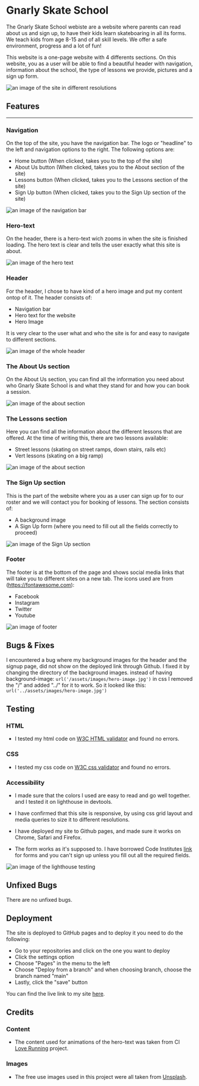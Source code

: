 # **Gnarly Skate School**

The Gnarly Skate School webiste are a website where parents can read about us and sign up, to have their kids learn skateboaring in all its forms. We teach kids from age 8-15 and of all skill levels. We offer a safe environment, progress and a lot of fun! 

This website is a one-page website with 4 differents sections. On this website, you as a user will be able to find a beautiful header with navigation, information about the school, the type of lessons we provide, pictures and a sign up form.

![an image of the site in different resolutions](assets/images/ui.jpg)


## **Features**
---
### **Navigation** 

On the top of the site, you have the navigation bar. The logo or "headline" to the left and navigation options to the right. The following options are:
- Home button (When clicked, takes you to the top of the site)
- About Us button (When clicked, takes you to the About section of the site)
- Lessons button (When clicked, takes you to the Lessons section of the site)
- Sign Up button (When clicked, takes you to the Sign Up section of the site)

![an image of the navigation bar](assets/images/Nav.jpg)


### **Hero-text**
On the header, there is a hero-text wich zooms in when the site is finished loading. The hero text is clear and tells the user exactly what this site is about.


![an image of the hero text](assets/images/herotext.jpg)


### **Header**

For the header, I chose to have kind of a hero image and put my content ontop of it. The header consists of:
- Navigation bar
- Hero text for the website
- Hero Image

It is very clear to the user what and who the site is for and easy to navigate to different sections.

![an image of the whole header](assets/images/header.jpg)


### **The About Us section**

On the About Us section, you can find all the information you need about who Gnarly Skate School is and what they stand for and how you can book a session.

![an image of the about section](assets/images/about.jpg)

### **The Lessons section**

Here you can find all the information about the different lessons that are offered. At the time of writing this, there are two lessons available:
- Street lessons (skating on street ramps, down stairs, rails etc)
- Vert lessons (skating on a big ramp)

![an image of the about section](assets/images/lessons-section.jpg)

### **The Sign Up section**

This is the part of the website where you as a user can sign up for to our roster and we will contact you for booking of lessons. The section consists of:
- A background image 
- A Sign Up form (where you need to fill out all the fields correctly to proceed)

![an image of the Sign Up section](assets/images/signup-section.jpg)

### **Footer**
The footer is at the bottom of the page and shows social media links that will take you to different sites on a new tab. The icons used are from (https://fontawesome.com):
- Facebook
- Instagram
- Twitter
- Youtube

![an image of footer](assets/images/footer.jpg)


## **Bugs & Fixes**

I encountered a bug where my background images for the header and the signup page, did not show on the deployed link through Github. I fixed it by changing the directory of the background images. instead of having background-image: `url('/assets/images/hero-image.jpg')` in css I removed the "/" and added "../" for it to work. So it looked like this:
`url('../assets/images/hero-image.jpg')`


## **Testing**
### **HTML**
- I tested my html code on [W3C HTML validator](https://validator.w3.org/#validate_by_input) and found no errors.
### **CSS**
- I tested my css code on [W3C css validator](https://jigsaw.w3.org/css-validator/) and found no errors.
### **Accessibility**
- I made sure that the colors I used are easy to read and go well together. and I tested it on lighthouse in devtools.

- I have confirmed that this site is responsive, by using css grid layout and media queries to size it to different resolutions.
- I have deployed my site to Github pages, and made sure it works on Chrome, Safari and Firefox.
- The form works as it's supposed to. I have borrowed Code Institutes [link](https://formdump.codeinstitute.net/) for forms and you can't sign up unless you fill out all the required fields.

![an image of the lighthouse testing](assets/images/lighthouse.jpg)

## **Unfixed Bugs**

There are no unfixed bugs.

## **Deployment**
The site is deployed to GitHub pages and to deploy it you need to do the following:
- Go to your repositories and click on the one you want to deploy
- Click the settings option
- Choose "Pages" in the menu to the left
- Choose "Deploy from a branch" and when choosing branch, choose the branch named "main"
- Lastly, click the "save" button

You can find the live link to my site [here](https://fullstacksammy.github.io/gnarly-skate-school/).

## **Credits**

### **Content**
- The content used for animations of the hero-text was taken from CI [Love Running](https://github.com/Code-Institute-Org/love-running-2.0) project.

### **Images**
- The free use images used in this project were all taken from [Unsplash](https://unsplash.com/).

